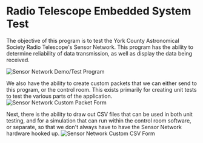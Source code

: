 # Radio Telescope Embedded System Test
The objective of this program is to test the York County Astronomical Society Radio Telescope's Sensor Network. This program has the ability to determine reliability of data transmission, as well as display the data being received.

![Sensor Network Demo/Test Program](https://cdn.discordapp.com/attachments/625801308854812684/821397385628221530/unknown.png "Sensor Network Demo/Test Program")

We also have the ability to create custom packets that we can either send to this program, or the control room. This exists primarily for creating unit tests to test the various parts of the application.
![Sensor Network Custom Packet Form](https://user-images.githubusercontent.com/48131480/112186936-fd5ea580-8bd7-11eb-807f-1537856b0d01.png "Sensor Network Custom Packet Form")

Next, there is the ability to draw out CSV files that can be used in both unit testing, and for a simulation that can run within the control room software, or separate, so that we don't always have to have the Sensor Network hardware hooked up.
![Sensor Network Custom CSV Form](https://user-images.githubusercontent.com/48131480/112187159-3ac33300-8bd8-11eb-81b5-237f4c12c280.png "Sensor Network Custom CSV Form")
